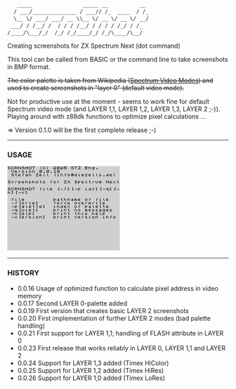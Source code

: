        _____                _____ __          __ 
      / ___/______________ / ___// /_  ____  / /_
      \__ \/ ___/ ___/ __ \\__ \/ __ \/ __ \/ __/
     ___/ / /__/ /  / / / /__/ / / / / /_/ / /_  
    /____/\___/_/  /_/ /_/____/_/ /_/\____/\__/  
                                             

Creating screenshots for ZX Spectrum Next (dot command)

This tool can be called from BASIC or the command line to take screenshots in BMP format.

~~The color palette is taken from Wikipedia ([Spectrum Video Modes](https://en.wikipedia.org/wiki/ZX_Spectrum_graphic_modes)) and used to create screenshots in "layer 0" (default video mode).~~

Not for productive use at the moment - seems to work fine for default Spectrum video mode (and LAYER 1,1, LAYER 1,2, LAYER 1,3, LAYER 2 ;-)). Playing around with z88dk functions to optimize pixel calculations ...

=> Version 0.1.0 will be the first complete release ;-)

---

### USAGE

![help.bmp](https://github.com/essszettt/scrnshot/blob/main/test/help.bmp)

---

### HISTORY

- 0.0.16  Usage of optimized function to calculate pixel address in video memory
- 0.0.17  Second LAYER 0-palette added
- 0.0.19  First version that creates basic LAYER 2 screenshots
- 0.0.20  First implementation of further LAYER 2 modes (bad palette handling)
- 0.0.21  First support for LAYER 1,1; handling of FLASH attribute in LAYER 0
- 0.0.23  First release that works reliably in LAYER 0, LAYER 1,1 and LAYER 2
- 0.0.24  Support for LAYER 1,3 added (Timex HiColor)
- 0.0.25  Support for LAYER 1,2 added (Timex HiRes)
- 0.0.26  Support for LAYER 1,0 added (Timex LoRes)


